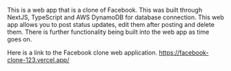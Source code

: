 This is a web app that is a clone of Facebook. This was built through NextJS, TypeScript and AWS DynamoDB for database connection. This web app allows you to post status updates, edit them after posting and delete them. There is further functionality being built into the web app as time goes on. 

Here is a link to the Facebook clone web application. https://facebook-clone-123.vercel.app/
